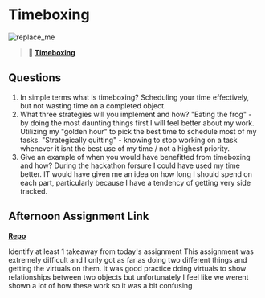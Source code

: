 # Timeboxing

![replace_me](https://codeworks.blob.core.windows.net/public/assets/img/illustrations/placeholder.svg)
> **📖 [Timeboxing](https://codeworksacademy.com/fs-student-guide/resources/wk5/03-Timeboxing)**

## Questions

1. In simple terms what is timeboxing?
Scheduling your time effectively, but not wasting time on a completed object.
2. What three strategies will you implement and how?
"Eating the frog" - by doing the most daunting things first I will feel better about my work. Utilizing my "golden hour" to pick the best time to schedule most of my tasks. "Strategically quitting" - knowing to stop working on a task whenever it isnt the best use of my time / not a highest priority.
3. Give an example of when you would have benefitted from timeboxing and how? 
During the hackathon forsure I could have used my time better. IT would have given me an idea on how long I should spend on each part, particularly because  I have a tendency of getting very side tracked.
## Afternoon Assignment Link

**[Repo](https://github.com/devinwithoft/planet)**

Identify at least 1 takeaway from today's assignment
This assignment was extremely difficult and I only got as far as doing two different things and getting the virtuals on them. It was good practice doing virtuals to show relationships between two objects but unfortunately I feel like we werent shown a lot of how these work so it was a bit confusing